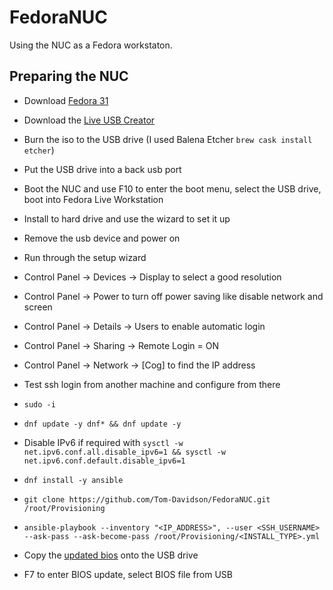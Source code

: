 # FedoraNUC

Using the NUC as a Fedora workstaton.

## Preparing the NUC

* Download [Fedora 31](https://download.fedoraproject.org/pub/fedora/linux/releases/31/Workstation/x86_64/iso/Fedora-Workstation-Live-x86_64-31-1.9.iso)
* Download the [Live USB Creator](https://fedorahosted.org/liveusb-creator/)
* Burn the iso to the USB drive (I used Balena Etcher `brew cask install etcher`)
* Put the USB drive into a back usb port
* Boot the NUC and use F10 to enter the boot menu, select the USB drive, boot into Fedora Live Workstation
* Install to hard drive and use the wizard to set it up
* Remove the usb device and power on
* Run through the setup wizard
* Control Panel -> Devices -> Display to select a good resolution
* Control Panel -> Power to turn off power saving like disable network and screen
* Control Panel -> Details -> Users to enable automatic login
* Control Panel -> Sharing -> Remote Login = ON
* Control Panel -> Network -> [Cog] to find the IP address
* Test ssh login from another machine and configure from there
* `sudo -i`
* `dnf update -y dnf* && dnf update -y`
* Disable IPv6 if required with `sysctl -w net.ipv6.conf.all.disable_ipv6=1 && sysctl -w net.ipv6.conf.default.disable_ipv6=1`
* `dnf install -y ansible`
* `git clone https://github.com/Tom-Davidson/FedoraNUC.git /root/Provisioning`
* `ansible-playbook --inventory "<IP_ADDRESS>", --user <SSH_USERNAME> --ask-pass --ask-become-pass /root/Provisioning/<INSTALL_TYPE>.yml`

* Copy the [updated bios](wy0035.bio) onto the USB drive
* F7 to enter BIOS update, select BIOS file from USB
